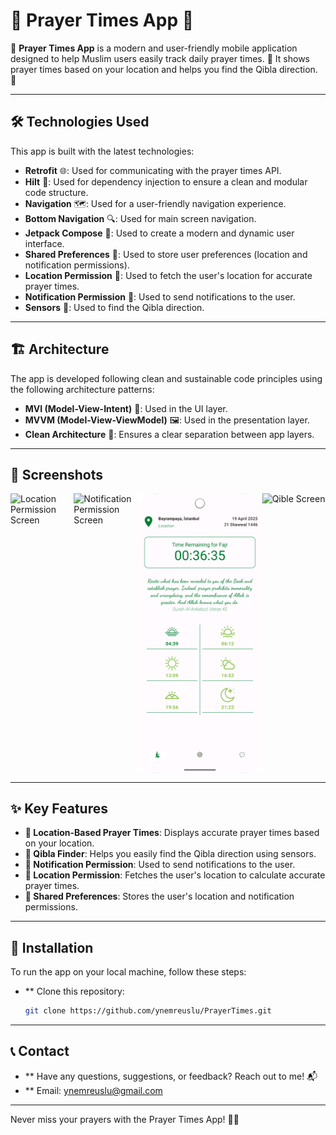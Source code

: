 # 🕌 Prayer Times App 🌙

📱 **Prayer Times App** is a modern and user-friendly mobile application designed to help Muslim users easily track daily prayer times. 🕋 It shows prayer times based on your location and helps you find the Qibla direction. 🚀

---

## 🛠️ Technologies Used

This app is built with the latest technologies:

- **Retrofit** 🌐: Used for communicating with the prayer times API.
- **Hilt** 🧩: Used for dependency injection to ensure a clean and modular code structure.
- **Navigation** 🗺️: Used for a user-friendly navigation experience.
- **Bottom Navigation** 🔍: Used for main screen navigation.
- **Jetpack Compose** 🎨: Used to create a modern and dynamic user interface.
- **Shared Preferences** 💾: Used to store user preferences (location and notification permissions).
- **Location Permission** 📍: Used to fetch the user's location for accurate prayer times.
- **Notification Permission** 🔔: Used to send notifications to the user.
- **Sensors** 🧭: Used to find the Qibla direction.

---

## 🏗️ Architecture

The app is developed following clean and sustainable code principles using the following architecture patterns:

- **MVI (Model-View-Intent)** 🧠: Used in the UI layer.
- **MVVM (Model-View-ViewModel)** 🖼️: Used in the presentation layer.
- **Clean Architecture** 🧹: Ensures a clear separation between app layers.

---
## 📸 Screenshots  

<div style="display: flex; justify-content: space-around;">
    <img src="https://github.com/ynemreuslu/PrayerTimes/blob/master/app/src/main/assets/images/location.png?raw=true" alt="Location Permission Screen" width="200"/>
    <img src="https://github.com/ynemreuslu/PrayerTimes/blob/master/app/src/main/assets/images/notification.png?raw=true" alt="Notification Permission Screen" width="200"/>
    <img src="https://github.com/ynemreuslu/PrayerTimes/blob/master/app/src/main/assets/images/prayer.png?raw=true" alt="Home Screen" width="200"/>
    <img src="https://github.com/ynemreuslu/PrayerTimes/blob/master/app/src/main/assets/images/qible.png?raw=true" alt="Qible Screen" width="200"/>
</div>

---

## ✨ Key Features

- **📍 Location-Based Prayer Times**: Displays accurate prayer times based on your location.
- **🧭 Qibla Finder**: Helps you easily find the Qibla direction using sensors.
- **🔔 Notification Permission**: Used to send notifications to the user.
- **📍 Location Permission**: Fetches the user's location to calculate accurate prayer times.
- **💾 Shared Preferences**: Stores the user's location and notification permissions.

---

## 🚀 Installation

To run the app on your local machine, follow these steps:

- ** Clone this repository:
   ```bash
   git clone https://github.com/ynemreuslu/PrayerTimes.git

---
##  📞 Contact
- ** Have any questions, suggestions, or feedback? Reach out to me! 📬
- ** Email: ynemreuslu@gmail.com
---
Never miss your prayers with the Prayer Times App! 🕋✨
